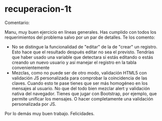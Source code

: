 # recuperacion-1t

Comentario:

Manu, muy buen ejercicio en líneas generales. Has cumplido con todos los requerimientos del problema salvo por un par de detalles. Te los comento:
- No se distingue la funcionalidad de "editar" de la de "crear" un registro. Esto hace que el resultado después editar no sea el previsto. Tendrías que haber usado una variable que detectara si estás editando o estás creando un nuevo usuario y así manejar el registro en la tabla convenientemente
- Mezclas, como no puede ser de otro modo, validación HTML5 con validación JS personalizada para comprobar la coincidencia de las claves. Cuando esto te pase tienes que ser más homogéneo en los mensajes al usuario. No que del todo bien mezclar alert y validación nativa del navegador. Tienes que jugar con Bootstrap, por ejemplo, que permite unificar los mensajes. O hacer completamente una validación personalizada por JS.

Por lo demás muy buen trabajo. Felicidades.
